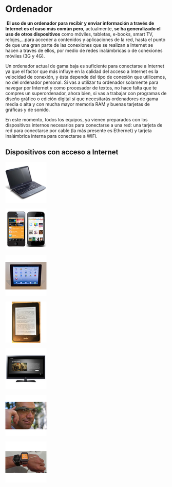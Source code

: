 
# Ordenador

 **El uso de un ordenador para recibir y enviar información a través de Internet es el caso más común pero**, actualmente, **se ha generalizado el uso de otros dispositivos** como móviles, tabletas, e-books, smart TV, relojes,...para acceder a contenidos y aplicaciones de la red, hasta el punto de que una gran parte de las conexiones que se realizan a Internet se hacen a través de ellos, por medio de redes inalámbricas o de conexiones móviles (3G y 4G).

Un ordenador actual de gama baja es suficiente para conectarse a Internet ya que el factor que más influye en la calidad del acceso a Internet es la velocidad de conexión, y ésta depende del tipo de conexión que utilicemos, no del ordenador personal. Si vas a utilizar tu ordenador solamente para navegar por Internet y como procesador de textos, no hace falta que te compres un superordenador, ahora bien, si vas a trabajar con programas de diseño gráfico o edición digital sí que necesitarás ordenadores de gama media o alta y con mucha mayor memoria RAM y buenas tarjetas de gráficas y de sonido.

En este momento, todos los equipos, ya vienen preparados con los dispositivos internos necesarios para conectarse a una red: una tarjeta de red para conectarse por cable (la más presente es Ethernet) y tarjeta inalámbrica interna para conectarse a WiFi.

## Dispositivos con acceso a Internet


![](img/Icon_for_My_Computer_notebook_by_Darkeviant_deviantartThumbnail.png)

![](img/App_Store_on_SmartphoneThumbnail.png)

![](img/5536539643_7bd55e7d8f_oThumbnail.png)

![](img/Kindle_PaperwhiteThumbnail.png)

![](img/LG_smart_TVThumbnail.png)

![](img/A_Google_Glass_wearerThumbnail.png)

![](img/Samsung_Galaxy_Gear_ComparisonThumbnail.png)

